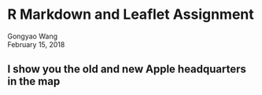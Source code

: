# R Markdown and Leaflet Assignment
Gongyao Wang  
February 15, 2018  



## I show you the old and new Apple headquarters in the map

<!--html_preserve--><div id="htmlwidget-ddb69e2b3b4bac8cf206" style="width:672px;height:480px;" class="leaflet html-widget"></div>
<script type="application/json" data-for="htmlwidget-ddb69e2b3b4bac8cf206">{"x":{"options":{"crs":{"crsClass":"L.CRS.EPSG3857","code":null,"proj4def":null,"projectedBounds":null,"options":{}}},"calls":[{"method":"addTiles","args":["//{s}.tile.openstreetmap.org/{z}/{x}/{y}.png",null,null,{"minZoom":0,"maxZoom":18,"maxNativeZoom":null,"tileSize":256,"subdomains":"abc","errorTileUrl":"","tms":false,"continuousWorld":false,"noWrap":false,"zoomOffset":0,"zoomReverse":false,"opacity":1,"zIndex":null,"unloadInvisibleTiles":null,"updateWhenIdle":null,"detectRetina":false,"reuseTiles":false,"attribution":"&copy; <a href=\"http://openstreetmap.org\">OpenStreetMap<\/a> contributors, <a href=\"http://creativecommons.org/licenses/by-sa/2.0/\">CC-BY-SA<\/a>"}]},{"method":"addRectangles","args":[37.33382,-122.03218,37.32992,-122.02788,null,null,{"lineCap":null,"lineJoin":null,"clickable":true,"pointerEvents":null,"className":"","stroke":true,"color":"red","weight":5,"opacity":0.5,"fill":true,"fillColor":"red","fillOpacity":0.2,"dashArray":null,"smoothFactor":1,"noClip":false},null,null,"Apple Old Headquarter located at 1 Infinite Loop in Cupertino, California, United States",null,null]},{"method":"addTiles","args":["//{s}.tile.openstreetmap.org/{z}/{x}/{y}.png",null,null,{"minZoom":0,"maxZoom":18,"maxNativeZoom":null,"tileSize":256,"subdomains":"abc","errorTileUrl":"","tms":false,"continuousWorld":false,"noWrap":false,"zoomOffset":0,"zoomReverse":false,"opacity":1,"zIndex":null,"unloadInvisibleTiles":null,"updateWhenIdle":null,"detectRetina":false,"reuseTiles":false,"attribution":"&copy; <a href=\"http://openstreetmap.org\">OpenStreetMap<\/a> contributors, <a href=\"http://creativecommons.org/licenses/by-sa/2.0/\">CC-BY-SA<\/a>"}]},{"method":"addCircles","args":[37.3348066,-122.0091149,300,null,null,{"lineCap":null,"lineJoin":null,"clickable":true,"pointerEvents":null,"className":"","stroke":true,"color":"blue","weight":3,"opacity":0.5,"fill":true,"fillColor":"blue","fillOpacity":0.2,"dashArray":null},"Apple New Spaceship Headquarter located at 1 Apple Park Way in Cupertino, California, United States",null,null,null,null,null]}],"limits":{"lat":[37.32992,37.3348066],"lng":[-122.03218,-122.0091149]}},"evals":[],"jsHooks":[]}</script><!--/html_preserve-->
